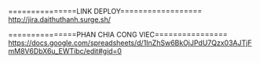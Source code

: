 ===============LINK DEPLOY==================
http://jira.daithuthanh.surge.sh/

===============PHAN CHIA CONG VIEC================
https://docs.google.com/spreadsheets/d/1InZhSw6BkOjJPdU7Qzx03AJTjFmM8V6DbX6u_EWTibc/edit#gid=0
